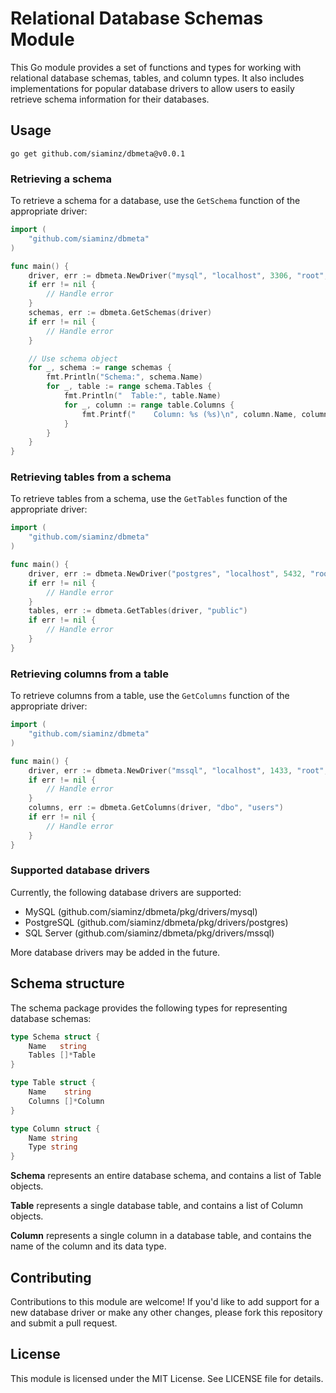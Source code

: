 # Relational Database Schemas Module

This Go module provides a set of functions and types for working with relational database schemas, tables, and column types. It also includes implementations for popular database drivers to allow users to easily retrieve schema information for their databases.

## Usage

```
go get github.com/siaminz/dbmeta@v0.0.1
```

### Retrieving a schema

To retrieve a schema for a database, use the `GetSchema` function of the appropriate driver:

```go
import (
    "github.com/siaminz/dbmeta"
)

func main() {
    driver, err := dbmeta.NewDriver("mysql", "localhost", 3306, "root", "my-secret-pw", "example_db")
	if err != nil {
		// Handle error
	}
    schemas, err := dbmeta.GetSchemas(driver)
	if err != nil {
        // Handle error
    }

    // Use schema object
    for _, schema := range schemas {
		fmt.Println("Schema:", schema.Name)
		for _, table := range schema.Tables {
			fmt.Println("  Table:", table.Name)
			for _, column := range table.Columns {
				fmt.Printf("    Column: %s (%s)\n", column.Name, column.Type)
			}
		}
	}
}

```

### Retrieving tables from a schema

To retrieve tables from a schema, use the `GetTables` function of the appropriate driver:

```go
import (
    "github.com/siaminz/dbmeta"
)

func main() {
    driver, err := dbmeta.NewDriver("postgres", "localhost", 5432, "root", "my-secret-pw", "example_db")
	if err != nil {
		// Handle error
	}
    tables, err := dbmeta.GetTables(driver, "public")
    if err != nil {
        // Handle error
    }
}
```

### Retrieving columns from a table

To retrieve columns from a table, use the `GetColumns` function of the appropriate driver:

```go
import (
    "github.com/siaminz/dbmeta"
)

func main() {
    driver, err := dbmeta.NewDriver("mssql", "localhost", 1433, "root", "my-secret-pw", "example_db")
    if err != nil {
        // Handle error
    }
    columns, err := dbmeta.GetColumns(driver, "dbo", "users")
    if err != nil {
        // Handle error
    }
}
```

### Supported database drivers

Currently, the following database drivers are supported:

- MySQL (github.com/siaminz/dbmeta/pkg/drivers/mysql)
- PostgreSQL (github.com/siaminz/dbmeta/pkg/drivers/postgres)
- SQL Server (github.com/siaminz/dbmeta/pkg/drivers/mssql)

More database drivers may be added in the future.

## Schema structure

The schema package provides the following types for representing database schemas:

```go
type Schema struct {
    Name   string
    Tables []*Table
}

type Table struct {
    Name    string
    Columns []*Column
}

type Column struct {
    Name string
    Type string
}
```

**Schema** represents an entire database schema, and contains a list of Table objects.

**Table** represents a single database table, and contains a list of Column objects.

**Column** represents a single column in a database table, and contains the name of the column and its data type.

## Contributing

Contributions to this module are welcome! If you'd like to add support for a new database driver or make any other changes, please fork this repository and submit a pull request.

## License

This module is licensed under the MIT License. See LICENSE file for details.
